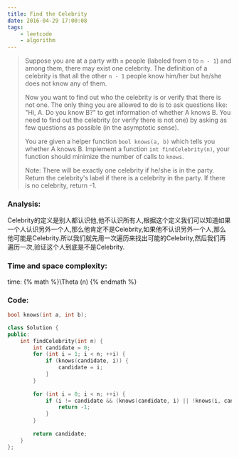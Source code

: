 ```yaml
---
title: Find the Celebrity
date: 2016-04-29 17:00:08
tags: 
    - leetcode
    - algorithm
---
```

>Suppose you are at a party with `n` people (labeled from `0` to `n - 1`) and among them, there may exist one celebrity. The definition of a celebrity is that all the other `n - 1` people know him/her but he/she does not know any of them.
>
>Now you want to find out who the celebrity is or verify that there is not one. The only thing you are allowed to do is to ask questions like: "Hi, A. Do you know B?" to get information of whether A knows B. You need to find out the celebrity (or verify there is not one) by asking as few questions as possible (in the asymptotic sense).
>
>You are given a helper function `bool knows(a, b)` which tells you whether A knows B. Implement a function `int findCelebrity(n)`, your function should minimize the number of calls to `knows`.
>
>Note: There will be exactly one celebrity if he/she is in the party. Return the celebrity's label if there is a celebrity in the party. If there is no celebrity, return -1.
<!-- more -->
### Analysis:
Celebrity的定义是别人都认识他,他不认识所有人,根据这个定义我们可以知道如果一个人认识另外一个人,那么他肯定不是Celebrity,如果他不认识另外一个人,那么他可能是Celebrity.所以我们就先用一次遍历来找出可能的Celebrity,然后我们再遍历一次,验证这个人到底是不是Celebrity.
### Time and space complexity:
time: {% math %}\Theta (n) {% endmath %}
### Code:
```cpp
bool knows(int a, int b);

class Solution {
public:
    int findCelebrity(int n) {
        int candidate = 0;
        for (int i = 1; i < n; ++i) {
            if (knows(candidate, i)) {
                candidate = i;
            }
        }
        
        for (int i = 0; i < n; ++i) {
            if (i != candidate && (knows(candidate, i) || !knows(i, candidate))) {
                return -1;
            }
        }
        
        return candidate;
    }
};
```